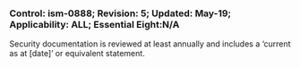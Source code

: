 ### Control: ism-0888; Revision: 5; Updated: May-19; Applicability: ALL; Essential Eight:N/A
<p>Security documentation is reviewed at least annually and includes a ‘current as at [date]’ or equivalent statement.</p>